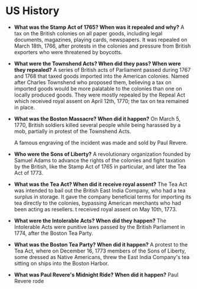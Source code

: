 # US History

- **What was the Stamp Act of 1765? When was it repealed and why?** A tax on the British colonies on all paper goods, including  legal documents, magazines, playing cards, newspapers. It was repealed on March 18th, 1766, after protests in the colonies and pressure from British exporters who were threatened by boycotts.
- **What were the Townshend Acts? When did they pass? When were they repealed?** A series of British acts of Parliament passed during 1767 and 1768 that taxed goods imported into the American colonies. Named after Charles Townshend who proposed them, believing a tax on imported goods would be more palatable to the colonies than one on locally produced goods. They were mostly repealed by the Repeal Act which received royal assent on April 12th, 1770; the tax on tea remained in place.
- **What was the Boston Massacre? When did it happen?** On March 5, 1770, British soldiers killed several people while being harassed by a mob, partially in protest of the Townshend Acts.

    A famous engraving of the incident was made and sold by Paul Revere.
- **Who were the Sons of Liberty?** A revolutionary organization founded by Samuel Adams to advance the rights of the colonies and fight taxation by the British, like the Stamp Act of 1765 in particular, and later the Tea Act of 1773.
- **What was the Tea Act? When did it receive royal assent?** The Tea Act was intended to bail out the British East India Company, who had a tea surplus in storage. It gave the company beneficial terms for importing its tea directly to the colonies, bypassing American merchants who had been acting as resellers. t received royal assent on May 10th, 1773.
- **What were the Intolerable Acts? When did they happen?** The Intolerable Acts were punitive laws passed by the British Parliament in 1774, after the Boston Tea Party.
- **What was the Boston Tea Party? When did it happen?** A protest to the Tea Act, where on December 16, 1773 members of the Sons of Liberty, some dressed as Native Americans, threw the East India Company's tea sitting on ships into the Boston Harbor.
- **What was Paul Revere's Midnight Ride? When did it happen?** Paul Revere rode 
